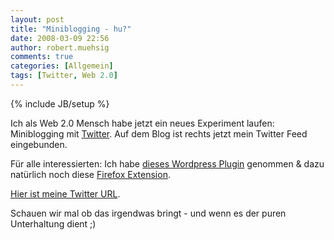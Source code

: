 ```yaml
---
layout: post
title: "Miniblogging - hu?"
date: 2008-03-09 22:56
author: robert.muehsig
comments: true
categories: [Allgemein]
tags: [Twitter, Web 2.0]
---
```

{% include JB/setup %}
<p>Ich als Web 2.0 Mensch habe jetzt ein neues Experiment laufen: Miniblogging mit <a href="http://twitter.com/home">Twitter</a>. Auf dem Blog ist rechts jetzt mein Twitter Feed eingebunden.</p>  <p>F&#252;r alle interessierten: Ich habe <a href="http://www.velvet.id.au/twitter-wordpress-sidebar-widget/">dieses Wordpress Plugin</a> genommen &amp; dazu nat&#252;rlich noch diese <a href="https://addons.mozilla.org/de/firefox/addon/4664">Firefox Extension</a>.</p>  <p><a href="http://twitter.com/robert0muehsig">Hier ist meine Twitter URL</a>.</p>  <p>Schauen wir mal ob das irgendwas bringt - und wenn es der puren Unterhaltung dient ;)</p>
